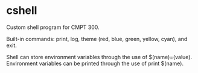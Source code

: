 # cshell

Custom shell program for CMPT 300.

Built-in commands: print, log, theme (red, blue, green, yellow, cyan), and exit.

Shell can store environment variables through the use of $(name)=(value).  
Environment variables can be printed through the use of print $(name).
